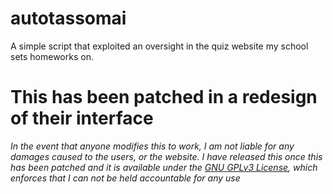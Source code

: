 # autotassomai
A simple script that exploited an oversight in the quiz website my school sets homeworks on.

# This has been patched in a redesign of their interface

_In the event that anyone modifies this to work, I am not liable for any damages caused to the users, or the website. I have released this once this has been patched and it is available under the [GNU GPLv3 License](LICENSE), which enforces that I can not be held accountable for any use_
